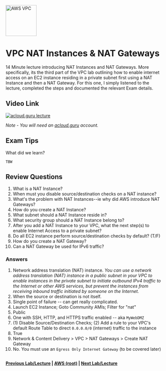 <img src="https://i.imgur.com/4x1VSb6.png" height="100" title="AWS VPC" />


VPC NAT Instances & NAT Gateways
======

14 Minute lecture introducing NAT Instances and NAT Gateways.  More specifically, its the third part of the VPC lab 
outlining how to enable internet access on an EC2 instance residing in a private subnet first using a NAT Instance and
then a NAT Gateway.  For this one, I simply listened to the lecture, completed the steps and documented the relevant
Exam details.


## Video Link

[![acloud.guru lecture](https://i.imgur.com/6JDEV9M.png)](https://acloud.guru/course/aws-certified-solutions-architect-associate/learn/vpc/network-address-translation/watch)

*Note - You will need an [acloud.guru](acloud.guru) account.*


## Exam Tips

What did we learn?

    TBW
    
    
## Review Questions

1.  What is a NAT Instance?
2.  When must you disable source/destination checks on a NAT instance?
3.  What's the problem with NAT Instances--ie why did AWS introduce NAT Gateways?
4.  How do you create a NAT Instance?
5.  What subnet should a NAT Instance reside in?
6.  What security group should a NAT Instance belong to?
7.  After you add a NAT Instance to your VPC, what the next step(s) to enable Internet Access to a private subnet?
8.  Do all EC2 instance perform source/destination checks by default? (T/F)
9.  How do you create a NAT Gateway?
10. Can a NAT Gateway be used for IPv6 traffic?
        

### Answers

1.  Network address translation (NAT) instance. _You can use a network address translation (NAT) instance in a 
    public subnet in your VPC to enable instances in the private subnet to initiate outbound IPv4 traffic to the 
    Internet or other AWS services, but prevent the instances from receiving inbound traffic initiated by someone 
    on the Internet._
2.  When the source or destination is not itself.
3.  Single point of failure -- can get really complicated.
4.  Launch EC2 Instance; Goto Community AMIs; Filter for "nat" 
5.  Public
6.  One with SSH, HTTP, and HTTPS traffic enabled -- aka `MyWebDMZ`
7.  (1) Disable Source/Destination Checks; (2) Add a rule to your VPC's default Route Table to direct `0.0.0.0/0` 
    (internet) traffic to the instance 
8.  True
9.  Network & Content Delivery > VPC > NAT Gateways > Create NAT Gateway
10. No. You must use an `Egress Only Internet Gateway` (to be covered later)
 

## 

**[Previous Lab/Lecture](vpc-lab-part-2.md) | [AWS (root)](../readme.adoc) | [Next Lab/Lecture](vpc-nat-inst-and-gateways.md)**










